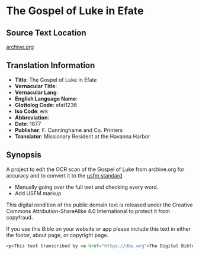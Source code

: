 # The Gospel of Luke in Efate

## Source Text Location

[archive.org](https://archive.org/details/Gospel_of_Luke_Efate)

## Translation Information

- **Title**: The Gospel of Luke in Efate
- **Vernacular Title**: 
- **Vernacular Lang**: 
- **English Language Name**:
- **Glottolog Code**: efat1236
- **Iso Code**: erk
- **Abbreviation**:
- **Date**: 1877
- **Publisher**: F. Cunninghame and Co. Printers 
- **Translator**: Missionary Resident at the Havanna Harbor

## Synopsis
A project to edit the OCR scan of the Gospel of Luke from archive.org for accuracy and to convert it to the <a href="http://paratext.org/system/files/usfmReference2_4.pdf">usfm standard</a>
  - Manually going over the full text and checking every word.
  - Add USFM markup

This digital rendition of the public domain text is released under the Creative Commons Attribution-ShareAlike 4.0 International to protect it from copyfraud.

If you use this Bible on your website or app please include this text in either the footer, about page, or copyright page.

```html
<p>This text transcribed by <a href="https://dbs.org">The Digital Bible Society</a></p>
```
